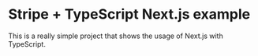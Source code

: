 # Stripe + TypeScript Next.js example

This is a really simple project that shows the usage of Next.js with TypeScript.

